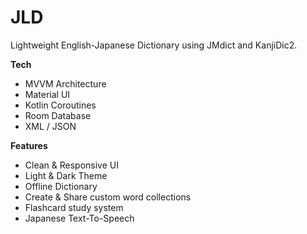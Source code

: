 # JLD
Lightweight English-Japanese Dictionary using JMdict and KanjiDic2.
<br/>

<b>Tech</b>
<ul>
  <li>MVVM Architecture</li>
  <li>Material UI</li>
  <li>Kotlin Coroutines</li>
  <li>Room Database</li>
  <li>XML / JSON</li>
</ul>

<b>Features</b>
<br/>
<ul>
  <li>Clean & Responsive UI</li>
  <li>Light & Dark Theme</li>
  <li>Offline Dictionary</li>
  <li>Create & Share custom word collections</li>
  <li>Flashcard study system</li>
  <li>Japanese Text-To-Speech</li>
</ul>
